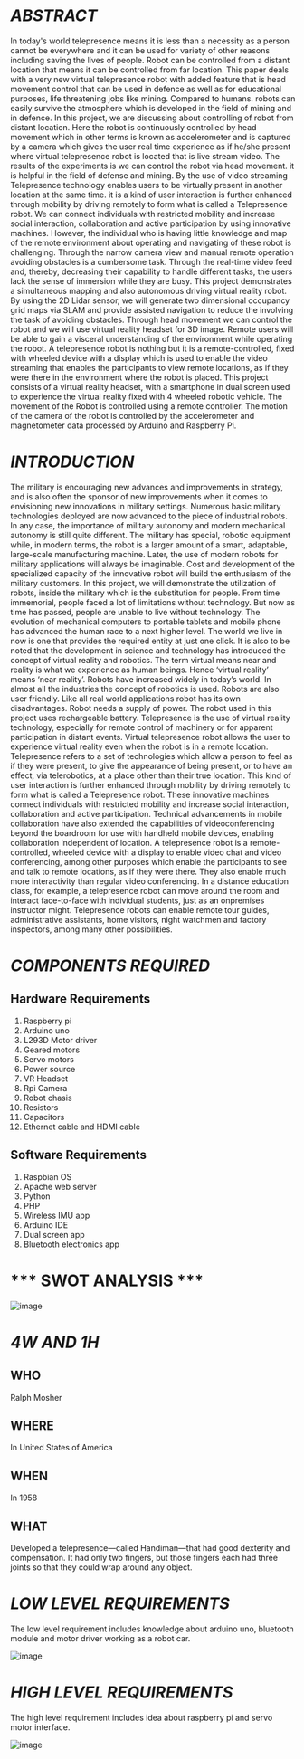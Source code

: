 # ***ABSTRACT***

In today's world telepresence means it is less than a necessity as a person cannot be
everywhere and it can be used for variety of other reasons including saving the lives of
people. Robot can be controlled from a distant location that means it can be controlled from
far location. This paper deals with a very new virtual telepresence robot with added feature
that is head movement control that can be used in defence as well as for educational purposes,
life threatening jobs like mining. Compared to humans. robots can easily survive the
atmosphere which is developed in the field of mining and in defence. In this project, we are
discussing about controlling of robot from distant location. Here the robot is continuously
controlled by head movement which in other terms is known as accelerometer and is captured
by a camera which gives the user real time experience as if he/she present where virtual
telepresence robot is located that is live stream video. The results of the experiments is we can
control the robot via head movement. it is helpful in the field of defense and mining.
By the use of video streaming Telepresence technology enables users to be virtually
present in another location at the same time. it is a kind of user interaction is further enhanced
through mobility by driving remotely to form what is called a Telepresence robot. We can
connect individuals with restricted mobility and increase social interaction, collaboration and
active participation by using innovative machines. However, the individual who is having
little knowledge and map of the remote environment about operating and navigating of these
robot is challenging. Through the narrow camera view and manual remote operation avoiding
obstacles is a cumbersome task. Through the real-time video feed and, thereby, decreasing
their capability to handle different tasks, the users lack the sense of immersion while they are
busy. This project demonstrates a simultaneous mapping and also autonomous driving virtual
reality robot. By using the 2D Lidar sensor, we will generate two dimensional occupancy grid
maps via SLAM and provide assisted navigation to reduce the involving the task of avoiding
obstacles. Through head movement we can control the robot and we will use virtual reality
headset for 3D image. Remote users will be able to gain a visceral understanding of the
environment while operating the robot.
A telepresence robot is nothing but it is a remote-controlled, fixed with wheeled
device with a display which is used to enable the video streaming that enables the participants
to view remote locations, as if they were there in the environment where the robot is placed.
This project consists of a virtual reality headset, with a smartphone in dual screen used to
experience the virtual reality fixed with 4 wheeled robotic vehicle. The movement of the
Robot is controlled using a remote controller. The motion of the camera of the robot is
controlled by the accelerometer and magnetometer data processed by Arduino and Raspberry
Pi.

# ***INTRODUCTION***

The military is encouraging new advances and improvements in strategy, and is also
often the sponsor of new improvements when it comes to envisioning new innovations
in military settings. Numerous basic military technologies deployed are now advanced
to the piece of industrial robots. In any case, the importance of military autonomy and
modern mechanical autonomy is still quite different. The military has special, robotic
equipment while, in modern terms, the robot is a larger amount of a smart, adaptable,
large-scale manufacturing machine. Later, the use of modern robots for military
applications will always be imaginable. Cost and development of the specialized
capacity of the innovative robot will build the enthusiasm of the military customers. In
this project, we will demonstrate the utilization of robots, inside the military which is
the substitution for people.
From time immemorial, people faced a lot of limitations without technology. But
now as time has passed, people are unable to live without technology. The evolution of
mechanical computers to portable tablets and mobile phone has advanced the human
race to a next higher level. The world we live in now is one that provides the required
entity at just one click. It is also to be noted that the development in science and
technology has introduced the concept of virtual reality and robotics. The term virtual
means near and reality is what we experience as human beings. Hence ‘virtual reality’
means ‘near reality’. Robots have increased widely in today’s world. In almost all the
industries the concept of robotics is used. Robots are also user friendly. Like all real
world applications robot has its own disadvantages. Robot needs a supply of power.
The robot used in this project uses rechargeable battery. Telepresence is the use of
virtual reality technology, especially for remote control of machinery or for apparent
participation in distant events. Virtual telepresence robot allows the user to experience
virtual reality even when the robot is in a remote location.
Telepresence refers to a set of technologies which allow a person to feel as if they
were present, to give the appearance of being present, or to have an effect, via
telerobotics, at a place other than their true location. This kind of user interaction is
further enhanced through mobility by driving remotely to form what is called a
Telepresence robot. These innovative machines connect individuals with restricted
mobility and increase social interaction, collaboration and active participation.
Technical advancements in mobile collaboration have also extended the capabilities of
videoconferencing beyond the boardroom for use with handheld mobile devices,
enabling collaboration independent of location.
A telepresence robot is a remote-controlled, wheeled device with a display to enable
video chat and video conferencing, among other purposes which enable the participants
to see and talk to remote locations, as if they were there. They also enable much more
interactivity than regular video conferencing. In a distance education class, for
example, a telepresence robot can move around the room and interact face-to-face with
individual students, just as an onpremises instructor might. Telepresence robots can
enable remote tour guides, administrative assistants, home visitors, night watchmen and
factory inspectors, among many other possibilities.

# ***COMPONENTS REQUIRED***

## Hardware Requirements ##

1. Raspberry pi
2. Arduino uno
3. L293D Motor driver
4. Geared motors
5. Servo motors
6. Power source
7. VR Headset
8. Rpi Camera
9. Robot chasis
10. Resistors
11. Capacitors
12. Ethernet cable and HDMI cable

## Software Requirements ##

1. Raspbian OS
2. Apache web server
3. Python
4. PHP
5. Wireless IMU app
6. Arduino IDE
7. Dual screen app
8. Bluetooth electronics app

# *** SWOT ANALYSIS ***
![image](https://github.com/AshwinG21/Python_L-T_project/blob/5b420d46ffab9efcfb0a98cbb96864826430ec1b/1_REQUIREMENTS/SWOT.jpg)

# ***4W AND 1H***

## WHO ##
Ralph Mosher

## WHERE ##
In United States of America
  
## WHEN ##
In 1958

## WHAT ##
Developed a telepresence—called Handiman—that had good dexterity and compensation. It had only two fingers, but those fingers each had three joints so that they could wrap around any object.





# ***LOW LEVEL REQUIREMENTS***
The low level requirement includes knowledge about arduino uno, bluetooth module and motor driver working as a robot car.

![image](https://circuitdigest.com/sites/default/files/inlineimages/block%20diagram_1.PNG)

# ***HIGH LEVEL REQUIREMENTS***

The high level requirement includes idea about raspberry pi and servo motor interface.

![image](http://dwightreid.com/blog/wp-content/uploads/2015/03/Pan-tilt.jpg)

